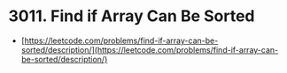 # 3011. Find if Array Can Be Sorted

- [https://leetcode.com/problems/find-if-array-can-be-sorted/description/](https://leetcode.com/problems/find-if-array-can-be-sorted/description/)
